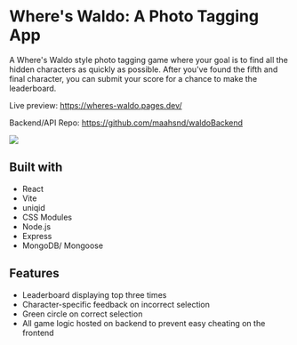 # Where's Waldo: A Photo Tagging App

A Where's Waldo style photo tagging game where your goal is to find all the hidden characters
as quickly as possible. After you've found the fifth and final character, you can submit your
score for a chance to make the leaderboard.

Live preview: https://wheres-waldo.pages.dev/

Backend/API Repo: https://github.com/maahsnd/waldoBackend

![](https://res.cloudinary.com/dscsiijis/image/upload/v1701131829/waldo_preview.gif)

## Built with

* React
* Vite
* uniqid
* CSS Modules
* Node.js
* Express
* MongoDB/ Mongoose

## Features

* Leaderboard displaying top three times
* Character-specific feedback on incorrect selection
* Green circle on correct selection
* All game logic hosted on backend to prevent easy cheating on the frontend
